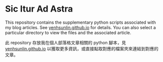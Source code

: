 # Sic Itur Ad Astra

This repository contains the supplementary python scripts associated with my blog articles. See <a href = 'https://yenhsunlin.github.io/'>yenhsunlin.github.io</a> for details. You can also select a particular directory to view the files and the associated article.

此 repository 存放我在個人部落格文章相關的 python 腳本，見 <a href = 'https://yenhsunlin.github.io/'>yenhsunlin.github.io</a> 以獲取更多資訊，或直接點取對應的檔案夾來連結到對應的文章。
